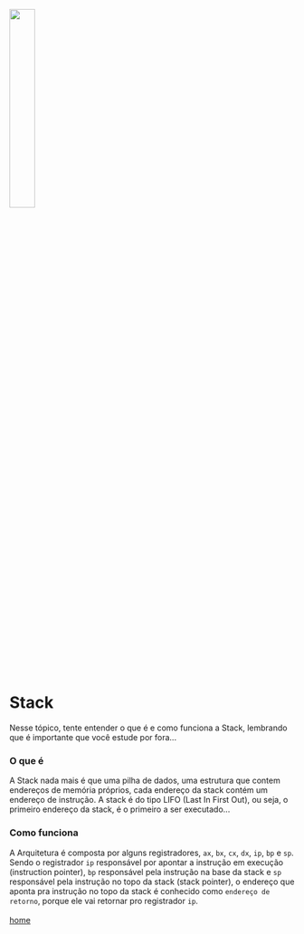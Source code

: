 <img width="30%" src="https://i.imgur.com/CGV9DU1.png"></img>

# Stack
Nesse tópico, tente entender o que é e como funciona a Stack, lembrando que é importante que você estude por fora...<br>

### O que é
A Stack nada mais é que uma pilha de dados, uma estrutura que contem endereços de memória próprios, cada endereço da stack contém um endereço de instrução. A stack é do tipo LIFO (Last In First Out), ou seja, o primeiro endereço da stack, é o primeiro a ser executado...<br>

### Como funciona
A Arquitetura é composta por alguns registradores, `ax`, `bx`, `cx`, `dx`, `ip`, `bp` e `sp`. Sendo o registrador `ip` responsável por apontar a instrução em execução (instruction pointer), `bp` responsável pela instrução na base da stack e `sp` responsável pela instrução no topo da stack (stack pointer), o endereço que aponta pra instrução no topo da stack é conhecido como `endereço de retorno`, porque ele vai retornar pro registrador `ip`.
<br><br>
[home](../pwn.md)
